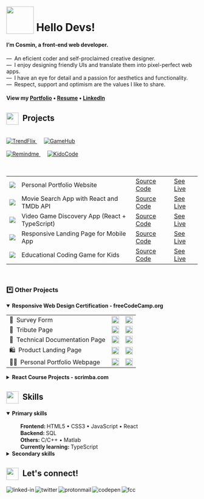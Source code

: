 # <sub><img src="https://cosminmoldovan.github.io/gitdrive/gh-profile/rocket.gif" width="72" ></sub> Hello Devs!

#### I’m Cosmin, a front-end web developer. 

&mdash;&ensp;An eficient coder and self-proclaimed creative designer.<br>
&mdash;&ensp;I enjoy designing friendly UIs  and translate them into pixel-perfect web apps.<br>
&mdash;&ensp;I have an eye for detail and a passion for aesthetics and functionality.<br>
&mdash;&ensp;Respect, support and optimism are the values I like to share.

#### View my [Portfolio](https://cosminmoldovan.github.io) &bull; [Resume](https://cosminmoldovan.github.io/Cosmin_Moldovan_Resume.pdf) &bull; [LinkedIn](https://www.linkedin.com/in/cosmin-moldovan)

<!--
<details>
  <summary>Photos from my surroundings <sup>click to open</sup></summary><br>
  <p><img title="Sibiu city" alt="Sibiu" src="https://i.postimg.cc/fTNyNjM6/sibiu.png">&emsp;<img title="Sibiu city" alt="Sibiu-Sky" src="https://i.postimg.cc/bNy7js2z/sibiu-sky.png">&emsp;<img title="Clay Castle Fairy Valley" alt="Castelul-Zanelor" src="https://i.postimg.cc/j2zjfC4g/castelul-zanelor.png">&emsp;<img title="Transfagarasan road" alt="Transfagarasan" src="https://i.postimg.cc/QxJtx9tV/transfagarasan.png">&emsp;<img title="Balea lake" alt="Balea-Lac" src="https://i.postimg.cc/SQ8R3tb6/balea-lac.png"></p>
</details>
-->

##  <sub><sub><img src = "https://img.icons8.com/fluency/96/null/hard-working.png" width="32"></sub></sub>&ensp;Projects
<br>
<a href="https://cosminmoldovan.github.io/trendflix/" title="Visit Website">
<picture>
  <source media="(prefers-color-scheme: dark)" srcset="https://firebasestorage.googleapis.com/v0/b/cmdrive-f2810.appspot.com/o/trendflix-card-dark.png?alt=media&token=2464b3f7-2815-4b56-a8c6-7b7626cda96f">
  <img alt="TrendFlix" src="https://firebasestorage.googleapis.com/v0/b/cmdrive-f2810.appspot.com/o/trendflix-card2.png?alt=media&token=93f974c1-66ea-44c2-83cd-05961e18ff2e">
</picture>
</a>&ensp;&ensp;
<a href="https://cm-gamehub.vercel.app/"  title="Visit Website">
  <picture>
  <source media="(prefers-color-scheme: dark)" srcset="https://firebasestorage.googleapis.com/v0/b/cmdrive-f2810.appspot.com/o/gamehub-card-dark.png?alt=media&token=57a6eef7-2262-4315-a402-d5722a969115">
  <img alt="GameHub" src="https://firebasestorage.googleapis.com/v0/b/cmdrive-f2810.appspot.com/o/gamehub-card2.png?alt=media&token=3ba0e3b9-e41b-4435-8af2-f68e8fa4a4f1">
</picture>
</a>
<br>
<br>
<a href="https://cosminmoldovan.github.io/remindme/"  title="Visit Website">
  <picture>
  <source media="(prefers-color-scheme: dark)" srcset="https://firebasestorage.googleapis.com/v0/b/cmdrive-f2810.appspot.com/o/remindme-card-dark.png?alt=media&token=c8d9cc45-6944-400c-949b-b6758d7059a2">
  <img alt="Remindme" src="https://firebasestorage.googleapis.com/v0/b/cmdrive-f2810.appspot.com/o/remindme-card2.png?alt=media&token=65b0a6d6-f59f-4698-8090-f29ebf60cfb7">
</picture>
</a>&ensp;&ensp;
<a href="https://cosminmoldovan.github.io/kidocode/"  title="Visit Website">
    <picture>
  <source media="(prefers-color-scheme: dark)" srcset="https://firebasestorage.googleapis.com/v0/b/cmdrive-f2810.appspot.com/o/kidocode-card-dark.png?alt=media&token=b9f820e1-f3b5-4c69-ae4e-166ebb0ce7ee">
  <img alt="KidoCode" src="https://firebasestorage.googleapis.com/v0/b/cmdrive-f2810.appspot.com/o/kidocode-card2.png?alt=media&token=3e5d4bbb-f02d-40ee-826d-d935c85ec77f">
</picture>
</a>
<br>
<br>
<br>
<table>
  <tr>
    <td><img src = "https://cosminmoldovan.github.io/gitdrive/gh-profile/moldovan.png" /></td>
    <td>Personal Portfolio Website</td>
    <td><a href="https://github.com/cosminmoldovan/cosminmoldovan.github.io">Source Code</a></td>
    <td><a href="https://cosminmoldovan.github.io">See Live</a></td>
  </tr>
  <tr></tr>
    <tr>
    <td><img src = "https://cosminmoldovan.github.io/gitdrive/gh-profile/trendflix.png" /></td>
    <td>Movie Search App with React and TMDb API</td>
    <td><a href="https://github.com/cosminmoldovan/trendflix">Source Code</a></td>
    <td><a href="https://cosminmoldovan.github.io/trendflix/">See Live</a></td>
  </tr>
  <tr></tr>
  <tr>
    <td><img src = "https://cosminmoldovan.github.io/gitdrive/gh-profile/gamehub.png" /></td>
    <td>Video Game Discovery App (React + TypeScript)</td>
    <td><a href="https://github.com/cosminmoldovan/game-hub">Source Code</a></td>
    <td><a href="https://cm-gamehub.vercel.app/">See Live</a></td>
  </tr>
  <tr></tr>
  <tr>
    <td><img src = "https://cosminmoldovan.github.io/gitdrive/gh-profile/remindme.png" /></td>
    <td>Responsive Landing Page for Mobile App</td>
    <td><a href="https://github.com/cosminmoldovan/remindme">Source Code</a></td>
    <td><a href="https://cosminmoldovan.github.io/remindme/">See Live</a></td>
  </tr>
  <tr></tr>
  <tr>
    <td><img src = "https://cosminmoldovan.github.io/gitdrive/gh-profile/kidocode.png" /></td>
    <td>Educational Coding Game for Kids</td>
    <td><a href="https://github.com/cosminmoldovan/kidocode">Source Code</a></td>
    <td><a href="https://cosminmoldovan.github.io/kidocode/">See Live</a></td>
  </tr>
</table>
<br>
<h3>*️⃣ Other Projects</h3>
  <details open>
   <summary><strong>Responsive Web Design Certification - freeCodeCamp.org</strong></summary>
    <p></p>
    <table>
      <tr>
        <td>📝&ensp;Survey Form</td>
        <td>
          <a href="https://github.com/cosminmoldovan/fcc-survey-form" title="code"><span>
           <sub><img src = "https://cosminmoldovan.github.io/gitdrive/gh-profile/github-alt.svg" height="20"/></sub>
          </a>
        </td>
        <td>
          <a href="https://cosminmoldovan.github.io/fcc-survey-form/" title="website">
            <sub><img src = "https://cosminmoldovan.github.io/gitdrive/gh-profile/external-link.svg" height="20"/></sub>
          </a>
        </td>
      </tr>
      <tr></tr>
      <tr>
        <td>📜&ensp;Tribute Page</td>
        <td>
          <a href="https://github.com/cosminmoldovan/fcc-tribute-page" title="code"><span>
           <sub><img src = "https://cosminmoldovan.github.io/gitdrive/gh-profile/github-alt.svg" height="20"/></sub>
          </a>
        </td>
        <td>
          <a href="https://cosminmoldovan.github.io/fcc-tribute-page/" title="website">
            <sub><img src = "https://cosminmoldovan.github.io/gitdrive/gh-profile/external-link.svg" height="20"/></sub>
          </a>
        </td>
      </tr>
      <tr></tr>
      <tr>
        <td>📖&ensp;Technical Documentation Page</td>
        <td>
          <a href="https://github.com/cosminmoldovan/fcc-technical-documentation-page" title="code"><span>
           <sub><img src = "https://cosminmoldovan.github.io/gitdrive/gh-profile/github-alt.svg" height="20"/></sub>
          </a>
        </td>
        <td>
          <a href="https://cosminmoldovan.github.io/fcc-technical-documentation-page/" title="website">
            <sub><img src = "https://cosminmoldovan.github.io/gitdrive/gh-profile/external-link.svg" height="20"/></sub>
          </a>
        </td>
      </tr>
      <tr></tr>
      <tr>
        <td>🛍️&ensp;Product Landing Page</td>
        <td>
          <a href="https://github.com/cosminmoldovan/fcc-product-landing-page" title="code"><span>
           <sub><img src = "https://cosminmoldovan.github.io/gitdrive/gh-profile/github-alt.svg" height="20"/></sub>
          </a>
        </td>
        <td>
          <a href="https://cosminmoldovan.github.io/fcc-product-landing-page/" title="website">
            <sub><img src = "https://cosminmoldovan.github.io/gitdrive/gh-profile/external-link.svg" height="20"/></sub>
          </a>
        </td>
      </tr>
      <tr></tr>
      <tr>
        <td>👨‍💻&ensp;Personal Portfolio Webpage</td>
        <td>
          <a href="https://github.com/cosminmoldovan/fcc-personal-portfolio-webpage" title="code"><span>
           <sub><img src = "https://cosminmoldovan.github.io/gitdrive/gh-profile/github-alt.svg" height="20"/></sub>
          </a>
        </td>
        <td>
          <a href="https://cosminmoldovan.github.io/fcc-personal-portfolio-webpage/" title="website">
            <sub><img src = "https://cosminmoldovan.github.io/gitdrive/gh-profile/external-link.svg" height="20"/></sub>
          </a>
        </td>
      </tr>
    </table>
  </details>
  <details>
   <summary><strong>React Course Projects - scrimba.com</strong></summary>
   <p></p>
    <table>
      <tr>
        <td>⚛️&ensp;React facts site</td>
        <td>
          <a href="https://github.com/cosminmoldovan/react-facts-site" title="code"><span>
           <sub><img src = "https://cosminmoldovan.github.io/gitdrive/gh-profile/github-alt.svg" height="20"/></sub>
          </a>
        </td>
        <td>
          <a href="https://cosminmoldovan.github.io/react-facts-site/" title="website">
            <sub><img src = "https://cosminmoldovan.github.io/gitdrive/gh-profile/external-link.svg" height="20"/></sub>
          </a>
        </td>
      </tr>
      <tr></tr>
      <tr>
        <td>👔&ensp;Digital business card</td>
        <td>
          <a href="https://github.com/cosminmoldovan/digital-business-card" title="code"><span>
           <sub><img src = "https://cosminmoldovan.github.io/gitdrive/gh-profile/github-alt.svg" height="20"/></sub>
          </a>
        </td>
        <td>
          <a href="https://cosminmoldovan.github.io/digital-business-card/" title="website">
            <sub><img src = "https://cosminmoldovan.github.io/gitdrive/gh-profile/external-link.svg" height="20"/></sub>
          </a>
        </td>
      </tr>
      <tr></tr>
      <tr>
        <td>🎈&ensp;AirBnB Experiences clone</td>
        <td>
          <a href="https://github.com/cosminmoldovan/airbnb-experiences" title="code"><span>
           <sub><img src = "https://cosminmoldovan.github.io/gitdrive/gh-profile/github-alt.svg" height="20"/></sub>
          </a>
        </td>
        <td>
          <a href="https://cosminmoldovan.github.io/airbnb-experiences/" title="website">
            <sub><img src = "https://cosminmoldovan.github.io/gitdrive/gh-profile/external-link.svg" height="20"/></sub>
          </a>
        </td>
      </tr>
      <tr></tr>
      <tr>
        <td>🌍&ensp;Travel journal</td>
        <td>
          <a href="https://github.com/cosminmoldovan/travel-journal" title="code"><span>
           <sub><img src = "https://cosminmoldovan.github.io/gitdrive/gh-profile/github-alt.svg" height="20"/></sub>
          </a>
        </td>
        <td>
          <a href="https://cosminmoldovan.github.io/travel-journal/" title="website">
            <sub><img src = "https://cosminmoldovan.github.io/gitdrive/gh-profile/external-link.svg" height="20"/></sub>
          </a>
        </td>
      </tr>
      <tr></tr>
      <tr>
        <td>😺&ensp;Meme generator</td>
        <td>
          <a href="https://github.com/cosminmoldovan/meme-generator" title="code"><span>
           <sub><img src = "https://cosminmoldovan.github.io/gitdrive/gh-profile/github-alt.svg" height="20"/></sub>
          </a>
        </td>
        <td>
          <a href="https://cosminmoldovan.github.io/meme-generator/" title="website">
            <sub><img src = "https://cosminmoldovan.github.io/gitdrive/gh-profile/external-link.svg" height="20"/></sub>
          </a>
        </td>
      </tr>
     <tr></tr>
      <tr>
        <td>🎲&ensp;Tenzies game</td>
        <td>
          <a href="https://github.com/cosminmoldovan/tenzies-game" title="code"><span>
           <sub><img src = "https://cosminmoldovan.github.io/gitdrive/gh-profile/github-alt.svg" height="20"/></sub>
          </a>
        </td>
        <td>
          <a href="https://cosminmoldovan.github.io/tenzies-game/" title="website">
            <sub><img src = "https://cosminmoldovan.github.io/gitdrive/gh-profile/external-link.svg" height="20"/></sub>
          </a>
        </td>
      </tr>
    </table>
  </details>

## <sub><sub><img src = "https://img.icons8.com/fluency/96/null/critical-thinking.png" width="32"></sub></sub>&ensp;Skills

<details open>
  <summary><strong>Primary skills</strong></summary><br>
  &emsp;<sub><img src="https://i.postimg.cc/grFZVxYh/checked.png" width="16"></sub>&ensp;<strong>Frontend: </strong>HTML5 &bull;  CSS3 &bull; JavaScript &bull; React<br>
  &emsp;<sub><img src="https://cosminmoldovan.github.io/gitdrive/gh-profile/checked.png" width="16"></sub>&ensp;<strong>Backend: </strong>SQL<br>
  &emsp;<sub><img src="https://cosminmoldovan.github.io/gitdrive/gh-profile/checked.png" width="16"></sub>&ensp;<strong>Others: </strong>C/C++ &bull; Matlab<br>
  &emsp;<sub><img src="https://cosminmoldovan.github.io/gitdrive/gh-profile/unchecked.png" width="16"></sub>&ensp;<strong>Currently learning: </strong>TypeScript
</details>

<details><br>
  <summary><strong>Secondary skills</strong></summary>
  &emsp;<sub><img src="https://cosminmoldovan.github.io/gitdrive/gh-profile/checked.png" width="16"></sub>&ensp;<strong>Tools: </strong>VSCode &bull; Figma &bull; Linux
</details>

##  <sub><sub><img src = "https://img.icons8.com/fluency/96/null/chat.png" width="32"></sub></sub>&ensp;Let's connect!

[<img align="left" alt="linked-in" src="https://img.shields.io/badge/linkedin-%230077B5.svg?&style=for-the-badge&logo=linkedin&logoColor=white" />](https://www.linkedin.com/in/cosmin-moldovan/)

[<img align="left" alt="twitter" src="https://img.shields.io/badge/twitter-%231DA1F2.svg?&style=for-the-badge&logo=twitter&logoColor=white" />](https://twitter.com/CosminMol)

[<img align="left" alt="protonmail" src="https://img.shields.io/badge/ProtonMail-8B89CC?style=for-the-badge&logo=protonmail&logoColor=white" />](mailto:cosminmol@proton.me)

[<img align="left" alt="codepen" src="https://img.shields.io/badge/Codepen-000000?style=for-the-badge&logo=codepen&logoColor=white" />](https://codepen.io/cosmin-moldovan)

[<img align="left" alt="fcc" src="https://img.shields.io/badge/free%20code%20camp-27273D?style=for-the-badge&logo=freecodecamp&logoColor=white" />](https://www.freecodecamp.org/cosmin-moldovan)
